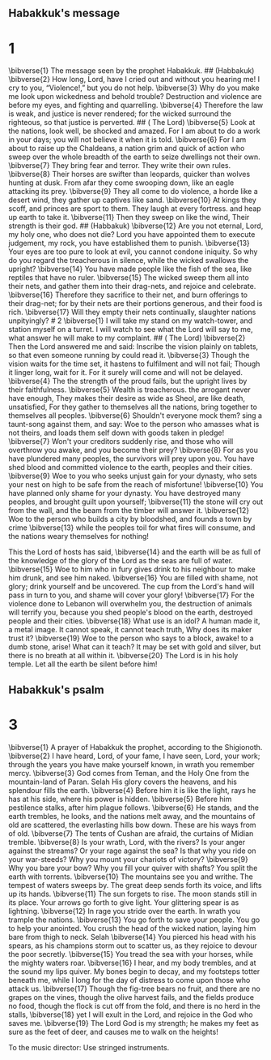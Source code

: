 ## Habakkuk's message
# 1 
\bibverse{1} The message seen by the prophet Habakkuk. ## (Habbakuk)
\bibverse{2} How long, Lord, have I cried out and without you hearing me! I cry to you, “Violence!,” but you do not help. \bibverse{3} Why do you make me look upon wickedness and behold trouble? Destruction and violence are before my eyes, and fighting and quarrelling. \bibverse{4} Therefore the law is weak, and justice is never rendered; for the wicked surround the righteous, so that justice is perverted. ## (
The Lord) \bibverse{5} Look at the nations, look well, be shocked and amazed. For I am about to do a work in your days; you will not believe it when it is told. \bibverse{6} For I am about to raise up the Chaldeans, a nation grim and quick of action who sweep over the whole breadth of the earth to seize dwellings not their own. \bibverse{7} They bring fear and terror. They write their own rules. \bibverse{8} Their horses are swifter than leopards, quicker than wolves hunting at dusk. From afar they come swooping down, like an eagle attacking its prey. \bibverse{9} They all come to do violence, a horde like a desert wind, they gather up captives like sand. \bibverse{10} At kings they scoff, and princes are sport to them. They laugh at every fortress. and heap up earth to take it. \bibverse{11} Then they sweep on like the wind, Their strength is their god. ## (Habbakuk)
\bibverse{12} Are you not eternal, Lord, my holy one, who does not die? Lord you have appointed them to execute judgement, my rock, you have established them to punish. \bibverse{13} Your eyes are too pure to look at evil, you cannot condone iniquity. So why do you regard the treacherous in silence, while the wicked swallows the upright? \bibverse{14} You have made people like the fish of the sea, like reptiles that have no ruler. \bibverse{15} The wicked sweep them all into their nets, and gather them into their drag-nets, and rejoice and celebrate. \bibverse{16} Therefore they sacrifice to their net, and burn offerings to their drag-net; for by their nets are their portions generous, and their food is rich. \bibverse{17} Will they empty their nets continually, slaughter nations unpityingly? # 2 
\bibverse{1} I will take my stand on my watch-tower, and station myself on a turret. I will watch to see what the Lord will say to me, what answer he will make to my complaint. ## (
The Lord) \bibverse{2} Then the Lord answered me and said: Inscribe the vision plainly on tablets, so that even someone running by could read it. \bibverse{3} Though the vision waits for the time set, it hastens to fulfilment and will not fail; Though it linger long, wait for it. For it surely will come and will not be delayed. \bibverse{4} The the strength of the proud fails, but the upright lives by their faithfulness. \bibverse{5} Wealth is treacherous. the arrogant never have enough, They makes their desire as wide as Sheol, are like death, unsatisfied, For they gather to themselves all the nations, bring together to themselves all peoples. \bibverse{6} Shouldn't everyone mock them? sing a taunt-song against them, and say: Woe to the person who amasses what is not theirs, and loads them self down with goods taken in pledge! \bibverse{7} Won't your creditors suddenly rise, and those who will overthrow you awake, and you become their prey? \bibverse{8} For as you have plundered many peoples, the survivors will prey upon you. You have shed blood and committed violence to the earth, peoples and their cities. \bibverse{9} Woe to you who seeks unjust gain for your dynasty, who sets your nest on high to be safe from the reach of misfortune! \bibverse{10} You have planned only shame for your dynasty. You have destroyed many peoples, and brought guilt upon yourself; \bibverse{11} the stone will cry out from the wall, and the beam from the timber will answer it. \bibverse{12} Woe to the person who builds a city by bloodshed, and founds a town by crime \bibverse{13} while the peoples toil for what fires will consume, and the nations weary themselves for nothing! 

This the Lord of hosts has said, \bibverse{14} and the earth will be as full of the knowledge of the glory of the Lord as the seas are full of water. \bibverse{15} Woe to him who in fury gives drink to his neighbour to make him drunk, and see him naked. \bibverse{16} You are filled with shame, not glory; drink yourself and be uncovered. The cup from the Lord's hand will pass in turn to you, and shame will cover your glory! \bibverse{17} For the violence done to Lebanon will overwhelm you, the destruction of animals will terrify you, because you shed people's blood on the earth, destroyed people and their cities. \bibverse{18} What use is an idol? A human made it, a metal image. It cannot speak, it cannot teach truth, Why does its maker trust it? \bibverse{19} Woe to the person who says to a block, awake! to a dumb stone, arise! What can it teach? It may be set with gold and silver, but there is no breath at all within it. \bibverse{20} The Lord is in his holy temple. Let all the earth be silent before him! 

## Habakkuk's psalm
# 3 
\bibverse{1} A prayer of Habakkuk the prophet, according to the Shigionoth. \bibverse{2} I have heard, Lord, of your fame, I have seen, Lord, your work; through the years you have make yourself known, in wrath you remember mercy. \bibverse{3} God comes from Teman, and the Holy One from the mountain-land of Paran. Selah His glory covers the heavens, and his splendour fills the earth. \bibverse{4} Before him it is like the light, rays he has at his side, where his power is hidden. \bibverse{5} Before him pestilence stalks, after him plague follows. \bibverse{6} He stands, and the earth trembles, he looks, and the nations melt away, and the mountains of old are scattered, the everlasting hills bow down. These are his ways from of old. \bibverse{7} The tents of Cushan are afraid, the curtains of Midian tremble. \bibverse{8} Is your wrath, Lord, with the rivers? Is your anger against the streams? Or your rage against the sea? Is that why you ride on your war-steeds? Why you mount your chariots of victory? \bibverse{9} Why you bare your bow? Why you fill your quiver with shafts? You split the earth with torrents. \bibverse{10} The mountains see you and writhe. The tempest of waters sweeps by. The great deep sends forth its voice, and lifts up its hands. \bibverse{11} The sun forgets to rise. The moon stands still in its place. Your arrows go forth to give light. Your glittering spear is as lightning. \bibverse{12} In rage you stride over the earth. In wrath you trample the nations. \bibverse{13} You go forth to save your people. You go to help your anointed. You crush the head of the wicked nation, laying him bare from thigh to neck. Selah \bibverse{14} You pierced his head with his spears, as his champions storm out to scatter us, as they rejoice to devour the poor secretly. \bibverse{15} You tread the sea with your horses, while the mighty waters roar. \bibverse{16} I hear, and my body trembles, and at the sound my lips quiver. My bones begin to decay, and my footsteps totter beneath me, while I long for the day of distress to come upon those who attack us. \bibverse{17} Though the fig-tree bears no fruit, and there are no grapes on the vines, though the olive harvest fails, and the fields produce no food, though the flock is cut off from the fold, and there is no herd in the stalls, \bibverse{18} yet I will exult in the Lord, and rejoice in the God who saves me. \bibverse{19} The Lord God is my strength; he makes my feet as sure as the feet of deer, and causes me to walk on the heights! 

To the music director: Use stringed instruments. 